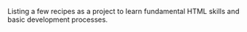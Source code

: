 Listing a few recipes as a project to learn fundamental HTML skills and basic development processes.